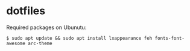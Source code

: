 # dotfiles

Required packages on Ubunutu:

```
$ sudo apt update && sudo apt install lxappearance feh fonts-font-awesome arc-theme
```
